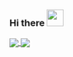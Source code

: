 ### Hi there <img src="https://raw.githubusercontent.com/MartinHeinz/MartinHeinz/master/wave.gif" width="30px">

<a href="https://github.com/aidanisgangsta">
  <img align="center" src="https://github-readme-stats.vercel.app/api?username=aidanisgangsta&count_private=true&hide=stars&hide_border=true&show_icons=true&theme=onedark&custom_title=My%20GitHub%20Stats!" />
</a>
<a href="https://github.com/aidanisgangsta">
  <img align="center" src="https://github-readme-stats.vercel.app/api/top-langs/?username=aidanisgangsta&hide_border=true&layout=compact&count_private=true&hide=stars&show_icons=true&theme=onedark&custom_title=Languages%20I%20Use!" />
</a>

<!--
**Aidanisgansta/Aidanisgansta** is a ✨ _special_ ✨ repository because its `README.md` (this file) appears on your GitHub profile.

Here are some ideas to get you started:

- 🔭 I’m currently working on ...
- 🌱 I’m currently learning ...
- 👯 I’m looking to collaborate on ...
- 🤔 I’m looking for help with ...
- 💬 Ask me about ...
- 📫 How to reach me: ...
- 😄 Pronouns: ...
- ⚡ Fun fact: ...
-->
